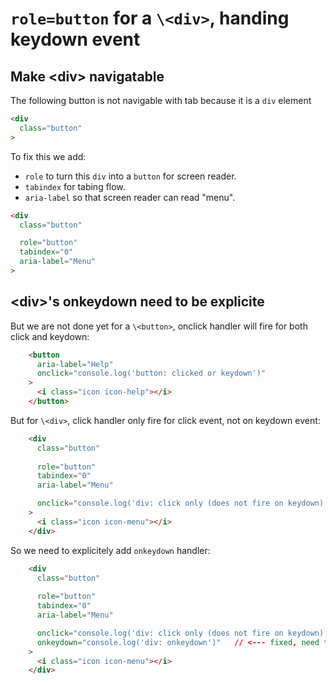 # `role=button` for a `\<div>`, handing keydown event



## Make \<div> navigatable

The following button is not navigable with tab because it is a `div` element

```html
<div
  class="button"
>
```

To fix this we add:

-  `role` to turn this `div` into a `button` for screen reader.
-  `tabindex` for tabing flow.
- `aria-label` so that screen reader can read "menu".


```html
<div
  class="button"

  role="button"
  tabindex="0"
  aria-label="Menu"
>
```

## \<div>'s onkeydown need to be explicite

But we are not done yet for a `\<button>`, onclick handler will fire for both click and keydown: 

```HTML
    <button 
	  aria-label="Help"
      onclick="console.log('button: clicked or keydown')"
    >
      <i class="icon icon-help"></i>
    </button>

```

But for `\<div>`,  click handler only fire for click event, not on keydown event:

```HTML
    <div
      class="button"
	  
      role="button"
      tabindex="0"
      aria-label="Menu"

      onclick="console.log('div: click only (does not fire on keydown)')"
    >
      <i class="icon icon-menu"></i>
    </div>
```

So we need to explicitely add `onkeydown` handler:

```html
    <div
      class="button"
	  
      role="button"
      tabindex="0"
      aria-label="Menu"

      onclick="console.log('div: click only (does not fire on keydown)')"
      onkeydown="console.log('div: onkeydown')"   // <--- fixed, need to explicitely add `onkeydown` handler
    >
      <i class="icon icon-menu"></i>
    </div>
```

